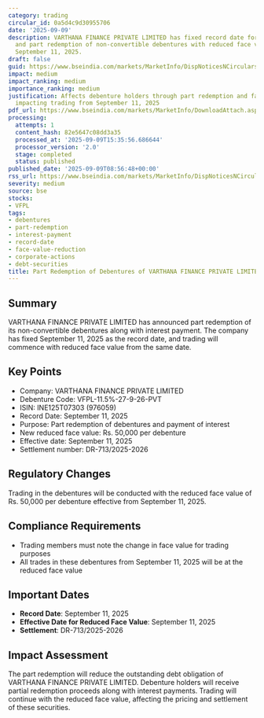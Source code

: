 ```yaml
---
category: trading
circular_id: 0a5d4c9d30955706
date: '2025-09-09'
description: VARTHANA FINANCE PRIVATE LIMITED has fixed record date for interest payment
  and part redemption of non-convertible debentures with reduced face value effective
  September 11, 2025.
draft: false
guid: https://www.bseindia.com/markets/MarketInfo/DispNoticesNCirculars.aspx?Noticeid={169DED89-6FFB-473C-B7BF-E44CBF360755}&noticeno=20250909-19&dt=09/09/2025&icount=19&totcount=67&flag=0
impact: medium
impact_ranking: medium
importance_ranking: medium
justification: Affects debenture holders through part redemption and face value reduction,
  impacting trading from September 11, 2025
pdf_url: https://www.bseindia.com/markets/MarketInfo/DownloadAttach.aspx?id=20250909-19&attachedId=
processing:
  attempts: 1
  content_hash: 82e5647c08dd3a35
  processed_at: '2025-09-09T15:35:56.686644'
  processor_version: '2.0'
  stage: completed
  status: published
published_date: '2025-09-09T08:56:48+00:00'
rss_url: https://www.bseindia.com/markets/MarketInfo/DispNoticesNCirculars.aspx?Noticeid={169DED89-6FFB-473C-B7BF-E44CBF360755}&noticeno=20250909-19&dt=09/09/2025&icount=19&totcount=67&flag=0
severity: medium
source: bse
stocks:
- VFPL
tags:
- debentures
- part-redemption
- interest-payment
- record-date
- face-value-reduction
- corporate-actions
- debt-securities
title: Part Redemption of Debentures of VARTHANA FINANCE PRIVATE LIMITED
---
```


## Summary

VARTHANA FINANCE PRIVATE LIMITED has announced part redemption of its non-convertible debentures along with interest payment. The company has fixed September 11, 2025 as the record date, and trading will commence with reduced face value from the same date.

## Key Points

- Company: VARTHANA FINANCE PRIVATE LIMITED
- Debenture Code: VFPL-11.5%-27-9-26-PVT
- ISIN: INE125T07303 (976059)
- Record Date: September 11, 2025
- Purpose: Part redemption of debentures and payment of interest
- New reduced face value: Rs. 50,000 per debenture
- Effective date: September 11, 2025
- Settlement number: DR-713/2025-2026

## Regulatory Changes

Trading in the debentures will be conducted with the reduced face value of Rs. 50,000 per debenture effective from September 11, 2025.

## Compliance Requirements

- Trading members must note the change in face value for trading purposes
- All trades in these debentures from September 11, 2025 will be at the reduced face value

## Important Dates

- **Record Date**: September 11, 2025
- **Effective Date for Reduced Face Value**: September 11, 2025
- **Settlement**: DR-713/2025-2026

## Impact Assessment

The part redemption will reduce the outstanding debt obligation of VARTHANA FINANCE PRIVATE LIMITED. Debenture holders will receive partial redemption proceeds along with interest payments. Trading will continue with the reduced face value, affecting the pricing and settlement of these securities.